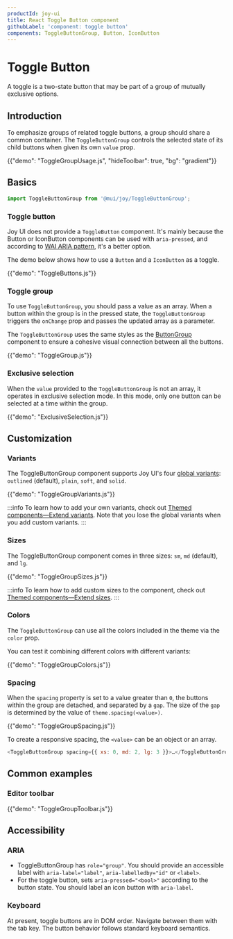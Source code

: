 ```yaml
---
productId: joy-ui
title: React Toggle Button component
githubLabel: 'component: toggle button'
components: ToggleButtonGroup, Button, IconButton
---
```


# Toggle Button

<p class="description">A toggle is a two-state button that may be part of a group of mutually exclusive options.</p>

## Introduction

To emphasize groups of related toggle buttons,
a group should share a common container.
The `ToggleButtonGroup` controls the selected state of its child buttons when given its own `value` prop.

{{"demo": "ToggleGroupUsage.js", "hideToolbar": true, "bg": "gradient"}}

## Basics

```jsx
import ToggleButtonGroup from '@mui/joy/ToggleButtonGroup';
```

### Toggle button

Joy UI does not provide a `ToggleButton` component. It's mainly because the Button or IconButton components can be used with `aria-pressed`, and according to [WAI ARIA pattern](https://www.w3.org/WAI/ARIA/apg/patterns/button/), it's a better option.

The demo below shows how to use a `Button` and a `IconButton` as a toggle.

{{"demo": "ToggleButtons.js"}}

### Toggle group

To use `ToggleButtonGroup`, you should pass a value as an array. When a button within the group is in the pressed state, the `ToggleButtonGroup` triggers the `onChange` prop and passes the updated array as a parameter.

The `ToggleButtonGroup` uses the same styles as the [ButtonGroup](/joy-ui/react-button-group/) component to ensure a cohesive visual connection between all the buttons.

{{"demo": "ToggleGroup.js"}}

### Exclusive selection

When the `value` provided to the `ToggleButtonGroup` is not an array, it operates in exclusive selection mode. In this mode, only one button can be selected at a time within the group.

{{"demo": "ExclusiveSelection.js"}}

## Customization

### Variants

The ToggleButtonGroup component supports Joy UI's four [global variants](/joy-ui/main-features/global-variants/): `outlined` (default), `plain`, `soft`, and `solid`.

{{"demo": "ToggleGroupVariants.js"}}

:::info
To learn how to add your own variants, check out [Themed components—Extend variants](/joy-ui/customization/themed-components/#extend-variants).
Note that you lose the global variants when you add custom variants.
:::

### Sizes

The ToggleButtonGroup component comes in three sizes: `sm`, `md` (default), and `lg`.

{{"demo": "ToggleGroupSizes.js"}}

:::info
To learn how to add custom sizes to the component, check out [Themed components—Extend sizes](/joy-ui/customization/themed-components/#extend-sizes).
:::

### Colors

The `ToggleButtonGroup` can use all the colors included in the theme via the `color` prop.

You can test it combining different colors with different variants:

{{"demo": "ToggleGroupColors.js"}}

### Spacing

When the `spacing` property is set to a value greater than `0`, the buttons within the group are detached, and separated by a `gap`. The size of the `gap` is determined by the value of `theme.spacing(<value>)`.

{{"demo": "ToggleGroupSpacing.js"}}

To create a responsive spacing, the `<value>` can be an object or an array.

```js
<ToggleButtonGroup spacing={{ xs: 0, md: 2, lg: 3 }}>…</ToggleButtonGroup>
```

## Common examples

### Editor toolbar

{{"demo": "ToggleGroupToolbar.js"}}

## Accessibility

### ARIA

- ToggleButtonGroup has `role="group"`. You should provide an accessible label with `aria-label="label"`, `aria-labelledby="id"` or `<label>`.
- For the toggle button, sets `aria-pressed="<bool>"` according to the button state. You should label an icon button with `aria-label`.

### Keyboard

At present, toggle buttons are in DOM order. Navigate between them with the tab key. The button behavior follows standard keyboard semantics.

